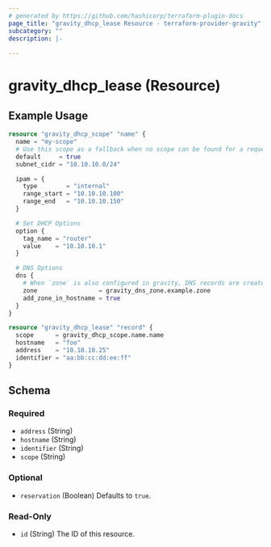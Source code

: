 ```yaml
---
# generated by https://github.com/hashicorp/terraform-plugin-docs
page_title: "gravity_dhcp_lease Resource - terraform-provider-gravity"
subcategory: ""
description: |-
  
---
```


# gravity_dhcp_lease (Resource)



## Example Usage

```terraform
resource "gravity_dhcp_scope" "name" {
  name = "my-scope"
  # Use this scope as a fallback when no scope can be found for a request
  default     = true
  subnet_cidr = "10.10.10.0/24"

  ipam = {
    type        = "internal"
    range_start = "10.10.10.100"
    range_end   = "10.10.10.150"
  }

  # Set DHCP Options
  option {
    tag_name = "router"
    value    = "10.10.10.1"
  }

  # DNS Options
  dns {
    # When `zone` is also configured in gravity, DNS records are created automatically
    zone                 = gravity_dns_zone.example.zone
    add_zone_in_hostname = true
  }
}

resource "gravity_dhcp_lease" "record" {
  scope      = gravity_dhcp_scope.name.name
  hostname   = "foo"
  address    = "10.10.10.25"
  identifier = "aa:bb:cc:dd:ee:ff"
}
```

<!-- schema generated by tfplugindocs -->
## Schema

### Required

- `address` (String)
- `hostname` (String)
- `identifier` (String)
- `scope` (String)

### Optional

- `reservation` (Boolean) Defaults to `true`.

### Read-Only

- `id` (String) The ID of this resource.
